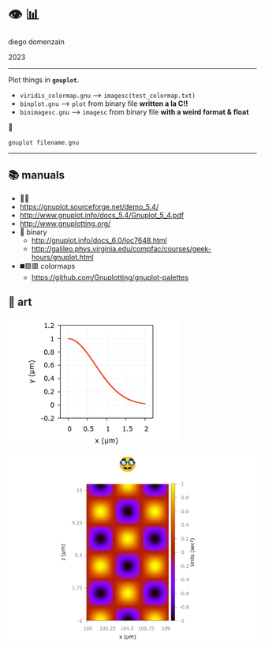
# 👁️ 📊️

diego domenzain

2023

---

Plot things in **``gnuplot``**.

* ``viridis_colormap.gnu`` ⟶ ``imagesc(test_colormap.txt)``
* ``binplot.gnu`` ⟶  ``plot`` from binary file **written a la C!!**
* ``binimagesc.gnu`` ⟶  ``imagesc`` from binary file **with a weird format & float**

🏃️

```shell
gnuplot filename.gnu
```

---

## 📚️ manuals

* 🧑‍🏫️ 
 * https://gnuplot.sourceforge.net/demo_5.4/
 * http://www.gnuplot.info/docs_5.4/Gnuplot_5_4.pdf
 * http://www.gnuplotting.org/
* 🤞️ binary 
  * http://gnuplot.info/docs_6.0/loc7648.html
  * http://galileo.phys.virginia.edu/compfac/courses/geek-hours/gnuplot.html
* ◼️🟪️🟥️ colormaps
  * https://github.com/Gnuplotting/gnuplot-palettes

## 🎨️ art

![adaptworkflow](../pics/binplot.png)

![adaptworkflow](../pics/binimagesc.png)